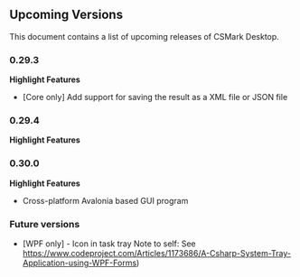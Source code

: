 ## Upcoming Versions
This document contains a list of upcoming releases of CSMark Desktop.

### 0.29.3
 **Highlight Features**
* [Core only] Add support for saving the result as a XML file or JSON file

### 0.29.4
 **Highlight Features**

### 0.30.0
 **Highlight Features**
 * Cross-platform Avalonia based GUI program

### Future versions
* [WPF only] - Icon in task tray
Note to self: See https://www.codeproject.com/Articles/1173686/A-Csharp-System-Tray-Application-using-WPF-Forms)
